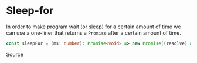 # Sleep-for

In order to make program wait (or sleep) for a certain amount of time we can use a one-liner that returns a `Promise` after a certain amount of time.

```typescript
const sleepFor = (ms: number): Promise<void> => new Promise((resolve) => setTimeout(resolve, ms));
```

[Source](https://expertcodeblog.wordpress.com/2018/07/05/typescript-sleep-a-thread/)

